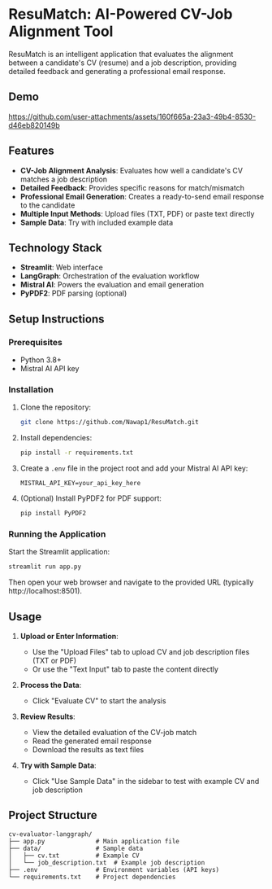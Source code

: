 # ResuMatch: AI-Powered CV-Job Alignment Tool

ResuMatch is an intelligent application that evaluates the alignment between a candidate's CV (resume) and a job description, providing detailed feedback and generating a professional email response.


## Demo


https://github.com/user-attachments/assets/160f665a-23a3-49b4-8530-d46eb820149b



## Features

- **CV-Job Alignment Analysis**: Evaluates how well a candidate's CV matches a job description
- **Detailed Feedback**: Provides specific reasons for match/mismatch
- **Professional Email Generation**: Creates a ready-to-send email response to the candidate
- **Multiple Input Methods**: Upload files (TXT, PDF) or paste text directly
- **Sample Data**: Try with included example data

## Technology Stack

- **Streamlit**: Web interface
- **LangGraph**: Orchestration of the evaluation workflow
- **Mistral AI**: Powers the evaluation and email generation
- **PyPDF2**: PDF parsing (optional)

## Setup Instructions

### Prerequisites

- Python 3.8+
- Mistral AI API key

### Installation

1. Clone the repository:
   ```bash
   git clone https://github.com/Nawap1/ResuMatch.git
   ```

2. Install dependencies:
   ```bash
   pip install -r requirements.txt
   ```

3. Create a `.env` file in the project root and add your Mistral AI API key:
   ```
   MISTRAL_API_KEY=your_api_key_here
   ```

4. (Optional) Install PyPDF2 for PDF support:
   ```bash
   pip install PyPDF2
   ```

### Running the Application

Start the Streamlit application:
```bash
streamlit run app.py
```

Then open your web browser and navigate to the provided URL (typically http://localhost:8501).

## Usage

1. **Upload or Enter Information**:
   - Use the "Upload Files" tab to upload CV and job description files (TXT or PDF)
   - Or use the "Text Input" tab to paste the content directly

2. **Process the Data**:
   - Click "Evaluate CV" to start the analysis

3. **Review Results**:
   - View the detailed evaluation of the CV-job match
   - Read the generated email response
   - Download the results as text files

4. **Try with Sample Data**:
   - Click "Use Sample Data" in the sidebar to test with example CV and job description

## Project Structure

```
cv-evaluator-langgraph/
├── app.py              # Main application file
├── data/               # Sample data
│   ├── cv.txt          # Example CV
│   └── job_description.txt  # Example job description
├── .env                # Environment variables (API keys)
└── requirements.txt    # Project dependencies
```

